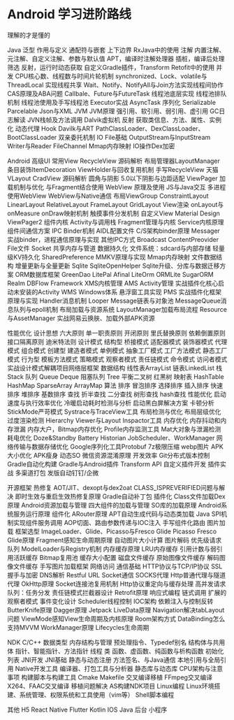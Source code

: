 # Android 学习进阶路线
理解的才是懂的


Java
	泛型
		作用与定义
		通配符与嵌套
		上下边界
		RxJava中的使用
	注解
		内置注解、元注解、自定义注解、参数与默认值
		APT，编译时注解处理器
		插桩，编译后处理筛选
		反射，运行时动态获取
		自定义Gradle插件，Transform
		Retofit中的使用
	并发
		CPU核心数、线程数与时间片轮机制
		synchronized、Lock、volatile与ThreadLocal 实现线程共享
		Wait、Notify、NotifyAll与Join方法实现线程间协作
		CAS原理及ABA问题
		Callbale、Future与FutureTask
		线程池底层实现
		线程池排队机制
		线程池使用及手写线程池
		Executor实战
		AsyncTask
	序列化
		Serializable
		Parcelable
		Json与XML
	JVM
		JVM原理
		强引用、软引用、弱引用、虚引用
		GC日志解读
		JVN栈帧及方法调用
		Dalvik虚拟机
	反射
		获取类信息、方法、属性、实例化
		动态代理
		Hook
		Davilk与ART
		PathClassLoader、DexClassLoader、BootClassLoader
		双亲委托机制
	IO
		File基础
		OutputStream与InputStream
		Writer与Reader
		FileChannel
		Mmap内存映射
		IO操作Dex加密

Android
	高级UI
		常用View
			RecycleView
				源码解析
				布局管理器LayoutManager
				条目装饰ItemDecoration
				ViewHolder与回收复用机制
				手写RecycleView
				天猫VLayout
			CradView
				源码解析
				圆角与阴影
				5.0以下阴影与边距适配
			ViewPager
				加载机制与优化
				与Fragment结合使用
			WebView
				原理及使用
				JS与Java交互
				多进程使用WebView
				WebView与Native通信
		布局ViewGroup
			ConstraintLayout
			LinearLayout
			RelativeLayout
			FrameLayout
			GridLayout
		View渲染
			onLayout与onMeasure
			onDraw映射机制
		触摸事件分发机制
		自定义View
		Material Design
		ViewPager2
	组件内核
		Activity与调用栈
		Fragment管理与内核
		Service内核原理
		组件间通信方案
	IPC
		Binder机制
			AIDL配置文件
			C/S架构binder原理
			Messager
			实战binder，进程通信原理与实现
		其他IPC方式
			Broadcast
			ContentPreovider
			File文件
			Socket
			共享内存与管道
	数据持久化
		文件系统：sdcard与内部存储
		轻量级KV持久化
			SharedPreference
			MMKV原理与实现
				Mmap内存映射
				文件数据结构
				增量更新与全量更新
		Sqlite
			SqliteOpenHelper
			Sqlite升级、分库与数据迁移方案
			ORM数据库框架
				GreenDao
				LitePal
				Afinal
				LiteOrm
				ORMLite
				SugarORM
				Realm
				DBFlow
	Framework
		XMS内核管理
			AMS
				Activity管理
				实战插件化核心启动未安装的Activity
			WMS
				Windows体系
				悬浮窗工具实现
			PMS
			实战插件化框架原理与实现
		Handler消息机制
			Looper
			Message链表与对象池
			MessageQueue消息队列与epoll机制
		布局加载与资源系统
			LayoutManager加载布局流程
			Resource与AssetManager
			实战网易云换肤、加载外部APK资源

性能优化
	设计思想
		六大原则
			单一职责原则
			开闭原则
			里氏替换原则
			依赖倒置原则
			接口隔离原则
			迪米特法则
		设计模式
			结构型
				桥接模式
				适配器模式
				装饰器模式
				代理模式
				组合模式
			创建型
				建造者模式
				单例模式
				抽象工厂模式
				工厂方法模式
				静态工厂模式
			行为型
				模板方法模式
				策略模式
				观察者模式
				责任链模式
				命令模式
				访问者模式
			实战设计模式解耦项目网络层框架
		数据结构
			线性表ArrayList
			链表LinkedList
			栈Stack
			队列
				Queue
				Deque
				阻塞队列
			Tree
				平衡二叉树
				红黑树
			映射表
				HashTable
				HashMap
				SparseArray
				ArrayMap
		算法
			排序
				冒泡排序
				选择排序
				插入排序
				快速排序
				堆排序
				基数排序
			查找
				折半查找
				二分查找
				树形查找
				hash查找
	性能优化
		启动速度与执行效率优化
			冷暖启动耗时检测与分析
			启动黑白屏解决方案
			卡顿分析
			StickMode严苛模式
			Systrace与TraceView工具
		布局检测与优化
			布局层级优化
			过度渲染检测
			Hierarchy Viewer与Layout Inspactor工具
		内存优化
			内存抖动和内存泄漏
			内存大户，Bitmap内存优化
			Profile内存监测工具
			Mat大对象与泄漏检测
		耗电优化
			Doze&Standby
			Battery Historian
			JobScheduler、WorkManager
		网络传输与数据存储优化
			Google序列化工具Protobuf
			7z极限压缩
			webp图片
		APK大小优化
			APK瘦身
			动态SO
			微信资源混淆原理
	开发效率
		Git分布式版本控制
		Gradle自动化构建
			Gradle与Android插件
			Transform API
			自定义插件开发
			插件实战
				多渠道打包
				发版自动钉钉/企微

开源框架
	热修复
		AOT/JIT、dexopt与dex2oat
		CLASS_ISPREVERIFIED问题与解决
		即时生效与重启生效热修复原理
		Gradle自动补丁包
	插件化
		Class文件加载Dex原理
		Android资源加载与管理
		四大组件的加载与管理
		SO库的加载原理
		Android系统服务运行原理
	组件化
		ARouter原理
		APT自动生成代码与动态类加载
		Java SPI机制实现组件服务调用
		AOP切面、路由参数传递与IOC注入
		手写组件化路由
	图片加载
		框架选型
			ImageLoader、Glide、Picasso与Fresco
			Glide
			Picasso
			Fresco
		Glide原理
			Fragment感知生命周期原理
			自动图片大小计算
			图片解码
			优先级请求队列
			ModelLoader与Registry机制
			内存缓存原理
				LRU内存缓存
				引用计数与弱引用活跃缓存
				Bitmap复用池
				缓存大小配置
			磁盘文件缓存
				原始图像文件缓存
				解码图像文件缓存
		手写图片加载框架
	网络访问
		通信基础
			HTTP协议与TCP/IP协议
			SSL握手与加密
			DNS解析
			Restful URL
			Socket通信
				SOCKS代理
				Http普通代理与隧道代理
		OkHttp原理
			Socket连接池复用机制
			Http协议重定向与缓存处理
			高并发请求队列：任务分发
			责任链模式拦截器设计
		Retrofit原理
	响应式编程
		链式调用
		扩展的观察者模式
		事件变化设计
		Scheduler线程控制
	IOC架构
		依赖注入与控制反转
		ButterKnife原理
		Dagger原理
	Jetpack
		LiveData原理
		Navigation解决tabLayout问题
		ViewMode感知View生命周期及内核原理
		Room架构方式
		DataBinding怎么支持MVVM
		WorkManager原理
		Lifecycles生命周期

NDK
	C/C++
		数据类型
		内存结构与管理
		预处理指令、Typedef别名
		结构体与共用体
		指针、智能指针、方法指针
		线程
		类
			函数、虚函数、纯函数与析构函数
			初始化列表
	JNI开发
		JNI基础
		静态与动态注册
		方法签名、与Java通信
		本地引用与全局引用
	Native开发工具
		编译器、打包工具与分析器
		静态库与动态库
		CPU架构与注意事项
		构建脚本与构建工具
			Cmake
			Makefile
		交叉编译移植
			FFmpeg交叉编译
			X264、FAAC交叉编译
			移植问题解决
		AS构建NDK项目
	Linux编程
		Linux环境搭建、系统管理、权限系统和工具使用（vim等）
		Shell脚本编程

其他
	H5
	React Native
	Flutter
	Kotlin
	IOS
	Java 后台
	小程序

